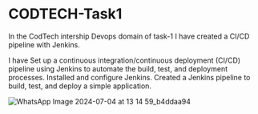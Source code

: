 # CODTECH-Task1

In the CodTech intership Devops domain of task-1 I have created a CI/CD pipeline with Jenkins.

I have Set up a continuous integration/continuous deployment (CI/CD) pipeline using
Jenkins to automate the build, test, and deployment processes. 
Installed and configure Jenkins. 
Created a Jenkins pipeline to build, test, and deploy a simple application.

![WhatsApp Image 2024-07-04 at 13 14 59_b4ddaa94](https://github.com/vineeth-satya/CODTECH-Task1/assets/116964859/f19f0b71-2413-44c1-96e8-789bf8647da2)
